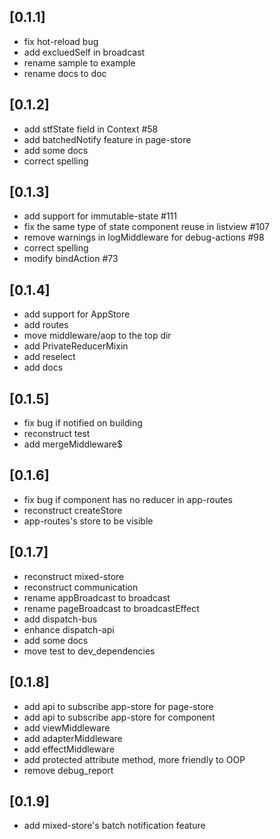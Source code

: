 ## [0.1.1]

-   fix hot-reload bug
-   add excluedSelf in broadcast
-   rename sample to example
-   rename docs to doc

## [0.1.2]

-   add stfState field in Context #58
-   add batchedNotify feature in page-store
-   add some docs
-   correct spelling

## [0.1.3]

-   add support for immutable-state #111
-   fix the same type of state component reuse in listview #107
-   remove warnings in logMiddleware for debug-actions #98
-   correct spelling
-   modify bindAction #73

## [0.1.4]

-   add support for AppStore
-   add routes
-   move middleware/aop to the top dir
-   add PrivateReducerMixin
-   add reselect
-   add docs

## [0.1.5]

-   fix bug if notified on building
-   reconstruct test
-   add mergeMiddleware\$

## [0.1.6]

-   fix bug if component has no reducer in app-routes
-   reconstruct createStore
-   app-routes's store to be visible

## [0.1.7]
-   reconstruct mixed-store
-   reconstruct communication
-   rename appBroadcast to broadcast
-   rename pageBroadcast to broadcastEffect
-   add dispatch-bus
-   enhance dispatch-api
-   add some docs
-   move test to dev_dependencies

## [0.1.8]
-   add api to subscribe app-store for page-store
-   add api to subscribe app-store for component
-   add viewMiddleware
-   add adapterMiddleware
-   add effectMiddleware
-   add protected attribute method, more friendly to OOP
-   remove debug_report

## [0.1.9]
- add mixed-store's batch notification feature